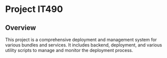 # Project IT490

## Overview

This project is a comprehensive deployment and management system for various bundles and services. It includes backend, deployment, and various utility scripts to manage and monitor the deployment process.
